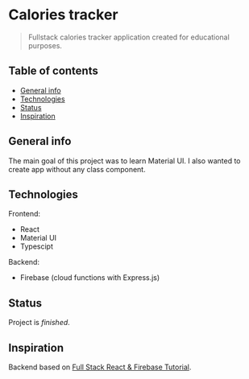 # Calories tracker
> Fullstack calories tracker application created for educational purposes.

## Table of contents
* [General info](#general-info)
* [Technologies](#technologies)
* [Status](#status)
* [Inspiration](#inspiration)

## General info
The main goal of this project was to learn Material UI. I also wanted to create app without any class component.

## Technologies
Frontend:
* React
* Material UI
* Typescipt

Backend:
* Firebase (cloud functions with Express.js)

## Status
Project is _finished_.

## Inspiration
Backend based on [Full Stack React & Firebase Tutorial](https://www.youtube.com/watch?v=m_u6P5k0vP0).
